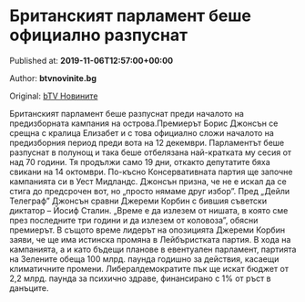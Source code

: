 
# Британският парламент беше официално разпуснат

Published at: **2019-11-06T12:57:00+00:00**

Author: **btvnovinite.bg**

Original: [bTV Новините](https://btvnovinite.bg/svetut/britanskijat-parlament-beshe-oficialno-razpusnat.html)

Британският парламент беше разпуснат преди началото на предизборната кампания на острова.Премиерът Борис Джонсън се срещна с кралица Елизабет и с това официално сложи началото на предизборния период преди вота на 12 декември.
Парламентът беше разпуснат в полунощ и така беше отбелязана най-кратката му сесия от над 70 години. Тя продължи само 19 дни, откакто депутатите бяха свикани на 14 октомври.
По-късно Консервативната партия ще започне кампанията си в Уест Мидландс. Джонсън призна, че не е искал да се стига до предсрочен вот, но „просто нямаме друг избор”. Пред „Дейли Телеграф” Джонсън сравни Джереми Корбин с бившия съветски диктатор – Йосиф Сталин.
„Време е да излезем от нишата, в която сме през последните три години и да излезем от коловоза”, обясни премиерът.
В същото време лидерът на опозицията Джереми Корбин заяви, че ще има истинска промяна в Лейбъристката партия.
В хода на кампанията, а и като бъдещи планове в евентуален парламент, партията на Зелените обеща 100 млрд. паунда годишно за действия, касаещи климатичните промени. Либералдемократите пък ще искат бюджет от 2,2 млрд. паунда за психично здраве, финансирано с 1% от ръст в данъците.
